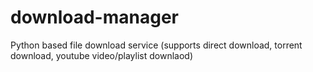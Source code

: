 # download-manager
Python based file download service (supports direct download, torrent download, youtube video/playlist downlaod)
